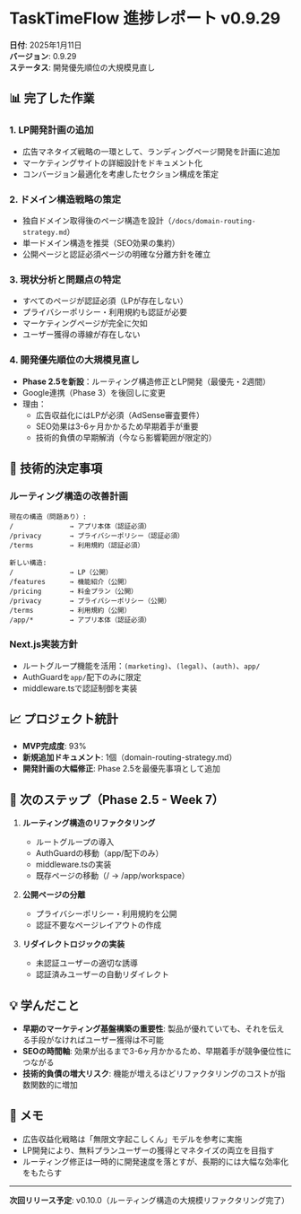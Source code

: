 # TaskTimeFlow 進捗レポート v0.9.29

**日付**: 2025年1月11日  
**バージョン**: 0.9.29  
**ステータス**: 開発優先順位の大規模見直し

## 📊 完了した作業

### 1. LP開発計画の追加
- 広告マネタイズ戦略の一環として、ランディングページ開発を計画に追加
- マーケティングサイトの詳細設計をドキュメント化
- コンバージョン最適化を考慮したセクション構成を策定

### 2. ドメイン構造戦略の策定
- 独自ドメイン取得後のページ構造を設計（`/docs/domain-routing-strategy.md`）
- 単一ドメイン構造を推奨（SEO効果の集約）
- 公開ページと認証必須ページの明確な分離方針を確立

### 3. 現状分析と問題点の特定
- すべてのページが認証必須（LPが存在しない）
- プライバシーポリシー・利用規約も認証が必要
- マーケティングページが完全に欠如
- ユーザー獲得の導線が存在しない

### 4. 開発優先順位の大規模見直し
- **Phase 2.5を新設**：ルーティング構造修正とLP開発（最優先・2週間）
- Google連携（Phase 3）を後回しに変更
- 理由：
  - 広告収益化にはLPが必須（AdSense審査要件）
  - SEO効果は3-6ヶ月かかるため早期着手が重要
  - 技術的負債の早期解消（今なら影響範囲が限定的）

## 🎯 技術的決定事項

### ルーティング構造の改善計画
```
現在の構造（問題あり）:
/              → アプリ本体（認証必須）
/privacy       → プライバシーポリシー（認証必須）
/terms         → 利用規約（認証必須）

新しい構造:
/              → LP（公開）
/features      → 機能紹介（公開）
/pricing       → 料金プラン（公開）
/privacy       → プライバシーポリシー（公開）
/terms         → 利用規約（公開）
/app/*         → アプリ本体（認証必須）
```

### Next.js実装方針
- ルートグループ機能を活用：`(marketing)`、`(legal)`、`(auth)`、`app/`
- AuthGuardを`app/`配下のみに限定
- middleware.tsで認証制御を実装

## 📈 プロジェクト統計

- **MVP完成度**: 93%
- **新規追加ドキュメント**: 1個（domain-routing-strategy.md）
- **開発計画の大幅修正**: Phase 2.5を最優先事項として追加

## 🚀 次のステップ（Phase 2.5 - Week 7）

1. **ルーティング構造のリファクタリング**
   - ルートグループの導入
   - AuthGuardの移動（app/配下のみ）
   - middleware.tsの実装
   - 既存ページの移動（/ → /app/workspace）

2. **公開ページの分離**
   - プライバシーポリシー・利用規約を公開
   - 認証不要なページレイアウトの作成

3. **リダイレクトロジックの実装**
   - 未認証ユーザーの適切な誘導
   - 認証済みユーザーの自動リダイレクト

## 💡 学んだこと

- **早期のマーケティング基盤構築の重要性**: 製品が優れていても、それを伝える手段がなければユーザー獲得は不可能
- **SEOの時間軸**: 効果が出るまで3-6ヶ月かかるため、早期着手が競争優位性につながる
- **技術的負債の増大リスク**: 機能が増えるほどリファクタリングのコストが指数関数的に増加

## 📝 メモ

- 広告収益化戦略は「無限文字起こしくん」モデルを参考に実施
- LP開発により、無料プランユーザーの獲得とマネタイズの両立を目指す
- ルーティング修正は一時的に開発速度を落とすが、長期的には大幅な効率化をもたらす

---

**次回リリース予定**: v0.10.0（ルーティング構造の大規模リファクタリング完了）